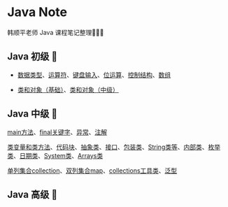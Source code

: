 # Java Note

韩顺平老师 Java 课程笔记整理🥳🎉🚀

## Java 初级 🎉

- [数据类型](javaSEpart1/1数据类型.md)、[运算符](javaSEpart1/2运算符.md)、[键盘输入](javaSEpart1/3键盘输入.md)、[位运算](javaSEpart1/4位运算.md)、[控制结构](javaSEpart1/5控制结构.md)、[数组](javaSEpart1/6数组.md)

- [类和对象（基础）](javaSEpart1/7类和对象（基础）.md)、[类和对象（中级）](javaSEpart1/8类和对象（中级）.md)

## Java 中级 👀

[main方法](javaSEpart2/main方法.md)、[final关键字](javaSEpart2/final关键字.md)、[异常](javaSEpart2/异常.md)、[注解](javaSEpart2/注解.md)

[类变量和类方法](jjavaSEpart2/类变量和类方法（静态类、静态方法）.md)、[代码块](javaSEpart2/代码块.md)、[抽象类](javaSEpart2/抽象类.md)、[接口](javaSEpart2/接口.md)、[包装类](javaSEpart2/包装类.md)、[String类等](javaSEpart2/StringStringBufferStringBuilder.md)、[内部类](javaSEpart2/内部类.md)、[枚举类](javaSEpart2/枚举类.md)、[日期类](javaSEpart2/日期类.md)、[System类](javaSEpart2/System类.md)、[Arrays类](javaSEpart2/Arrays类.md)

[单列集合collection](javaSEpart2/集合单列collection.md)、[双列集合map](javaSEpart2/集合双列map.md)、[collections工具类](javaSEpart2/collections工具类.md)、[泛型](javaSEpart2/泛型.md)

## Java 高级 💪

